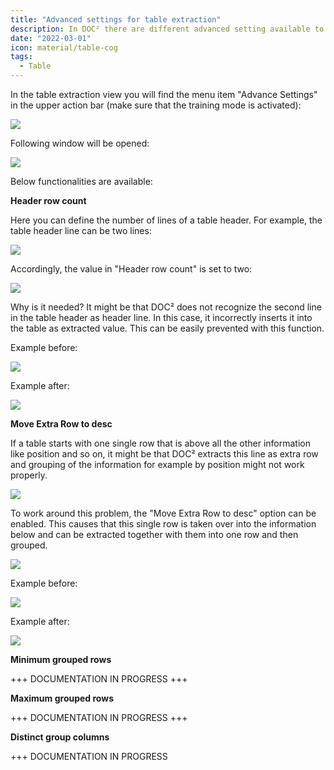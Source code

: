 ```yaml
---
title: "Advanced settings for table extraction"
description: In DOC² there are different advanced setting available to extract a table. 
date: "2022-03-01"
icon: material/table-cog
tags:
  - Table
---
```


In the table extraction view you will find the menu item "Advance Settings" in the upper action bar (make sure that the training mode is activated):

![](/_images/doc2/image-12.png)

Following window will be opened:

![](/_images/doc2/image-13.png)

Below functionalities are available:

**Header row count**

Here you can define the number of lines of a table header. For example, the table header line can be two lines:

![](/_images/doc2/image-14.png)

Accordingly, the value in "Header row count" is set to two:

![](/_images/doc2/image-15.png)

Why is it needed? It might be that DOC² does not recognize the second line in the table header as header line. In this case, it incorrectly inserts it into the table as extracted value. This can be easily prevented with this function.

Example before:

![](/_images/doc2/image-19.png)

Example after:

![](/_images/doc2/image-20.png)

**Move Extra Row to desc**

If a table starts with one single row that is above all the other information like position and so on, it might be that DOC² extracts this line as extra row and grouping of the information for example by position might not work properly.

![](/_images/doc2/image-16.png)

To work around this problem, the "Move Extra Row to desc" option can be enabled. This causes that this single row is taken over into the information below and can be extracted together with them into one row and then grouped.

![](/_images/doc2/image-18.png)

Example before:

![](/_images/doc2/image-21-1024x144.png)

Example after:

![](/_images/doc2/image-22-1024x132.png)

**Minimum grouped rows**

+++ DOCUMENTATION IN PROGRESS +++

**Maximum grouped rows**

+++ DOCUMENTATION IN PROGRESS +++

**Distinct group columns**

+++ DOCUMENTATION IN PROGRESS
